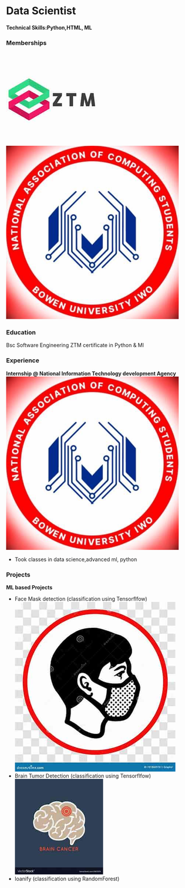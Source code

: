 # Data Scientist
#### Technical Skills:Python,HTML, ML 

### Memberships
![ZTM](/ztm.jpeg) ![Nacos](/naccos.jpg)

### Education
Bsc Software Engineering
ZTM certificate in Python & Ml

### Experience
**Internship @ National Information Technology development Agency**
![NITDA](/naccos.jpg)
- Took classes in data science,advanced ml, python 

### Projects
**ML based Projects**
- Face Mask detection (classification using Tensorflfow)
![face_mask](/mask.jpeg)
- Brain Tumor Detection (classification using Tensorflfow)
![brain_tumor](/brain_tumor.jpeg)
- loanify (classification using RandomForest)
